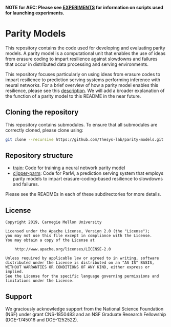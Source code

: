 **NOTE for AEC: Please see [EXPERIMENTS](EXPERIMENTS.md) for information on scripts used
for launching experiments.**

# Parity Models
This repository contains the code used for developing and evaluating parity
models. A parity model is a computational unit that enables the use of ideas
from erasure coding to impart resilience against slowdowns and failures that
occur in distributed data processing and serving environments.

This repository focuses particularly on using ideas from erasure codes to
impart resilience to prediction serving systems performing inference with
neural networks. For a brief overview of how a parity model enables this
resilience, please see this [description](train/README.md). We will add a
broader explanation of the function of a parity model to this README in the
near future.

## Cloning the repository
This repository contains submodules. To ensure that all submodules
are correctly cloned, please clone using:
```bash
git clone --recursive https://github.com/Thesys-lab/parity-models.git
```

## Repository structure
* [train](train): Code for training a neural network parity model
* [clipper-parm](clipper-parm): Code for ParM, a prediction serving system that
employs parity models to impart erasure-coding-based resilience to slowdowns
and failures.

Please see the READMEs in each of these subdirectories for more details.

## License
```
Copyright 2019, Carnegie Mellon University

Licensed under the Apache License, Version 2.0 (the "License");
you may not use this file except in compliance with the License.
You may obtain a copy of the License at

    http://www.apache.org/licenses/LICENSE-2.0

Unless required by applicable law or agreed to in writing, software
distributed under the License is distributed on an "AS IS" BASIS,
WITHOUT WARRANTIES OR CONDITIONS OF ANY KIND, either express or implied.
See the License for the specific language governing permissions and
limitations under the License.
```

## Support
We graciously acknowledge support from the National Science Foundation 
(NSF) under grant CNS-1850483 and an NSF Graduate Research Fellowship 
(DGE-1745016 and DGE-1252522).
